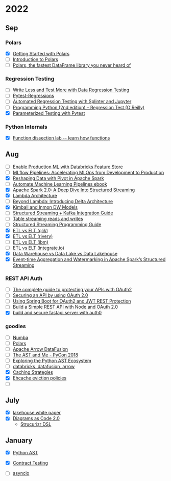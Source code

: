 # 2022

## Sep
### Polars
- [X] [Getting Started with Polars](https://towardsdatascience.com/getting-started-with-the-polars-dataframe-library-6f9e1c014c5c)
- [ ] [Introduction to Polars](https://pola-rs.github.io/polars-book/user-guide/)
- [ ] [Polars, the fastest DataFrame library you never heard of](https://www.youtube.com/watch?v=pzx99Mp52C8)

### Regression Testing
- [ ] [Write Less and Test More with Data Regression Testing](https://us.pycon.org/2020/schedule/presentation/110/)
- [ ] [Pytest-Regressions](https://github.com/ESSS/pytest-regressions)
- [ ] [Automated Regression Testing with Splinter and Jupyter](https://www.youtube.com/watch?v=LupsQgPsNXw)
- [ ] [Programming Python (2nd edition) – Regression Test (O'Reilly)](https://www.oreilly.com/library/view/programming-python-second/0596000855/ch04s04.html)
- [X] [Parameterized Testing with Pytest](https://www.youtube.com/watch?v=2R1HELARjUk)

### Python Internals
- [X] [Function dissection lab -- learn how functions](https://www.youtube.com/watch?v=QR9W81P7yTw)

## Aug
- [ ] [Enable Production ML with Databricks Feature Store](https://databricks.com/dataaisummit/session/enable-production-ml-databricks-feature-store)
- [ ] [MLflow Pipelines: Accelerating MLOps from Development to Production](https://databricks.com/dataaisummit/session/mlflow-pipelines-accelerating-mlops-development-production)
- [X] [Reshaping Data with Pivot in Apache Spark](https://databricks.com/blog/2016/02/09/reshaping-data-with-pivot-in-apache-spark.html)
- [ ] [Automate Machine Learning Pipelines ebook](https://databricks.com/p/ebook/automate-your-machine-learning-pipeline?itm_data=campaignTYpage?utm_source=databricks&utm_medium=email&utm_campaign=7013f000000LmEHAA0)
- [X] [Apache Spark 2.0: A Deep Dive Into Structured Streaming](https://www.youtube.com/watch?v=rl8dIzTpxrI)
- [X] [Lambda Architecture](https://www.databricks.com/glossary/lambda-architecture)
- [ ] [Beyond Lambda: Introducing Delta Architecture](https://www.youtube.com/watch?v=FePv0lro0z8)
- [X] [Kimball and Inmon DW Models](https://bennyaustin.com/2010/05/02/kimball-and-inmon-dw-models/#)
- [ ] [Structured Streaming + Kafka Integration Guide](https://spark.apache.org/docs/latest/structured-streaming-kafka-integration.html)
- [ ] [Table streaming reads and writes](https://docs.databricks.com/delta/delta-streaming.html)
- [ ] [Structured Streaming Programming Guide](https://spark.apache.org/docs/latest/structured-streaming-programming-guide.html)
- [X] [ETL vs ELT (qlik)](https://www.qlik.com/us/etl/etl-vs-elt)
- [X] [ETL vs ELT (rivery)](https://rivery.io/blog/etl-vs-elt/)
- [ ] [ETL vs ELT (ibm)](https://www.ibm.com/cloud/blog/elt-vs-etl-whats-the-difference)
- [ ] [ETL vs ELT (integrate.io)](https://www.integrate.io/blog/etl-vs-elt/)
- [X] [Data Warehouse vs Data Lake vs Data Lakehouse](https://www.qlik.com/us/data-lake/data-lakehouse)
- [X] [Event-time Aggregation and Watermarking in Apache Spark’s Structured Streaming](https://www.databricks.com/blog/2017/05/08/event-time-aggregation-watermarking-apache-sparks-structured-streaming.html)

### REST API Auth
- [ ] [The complete guide to protecting your APIs with OAuth2](https://stackoverflow.blog/2022/04/11/the-complete-guide-to-protecting-your-apis-with-oauth2/)
- [ ] [Securing an API by using OAuth 2.0](https://www.ibm.com/docs/en/acvfc?topic=endpoint-tutorial-securing-api-by-using-oauth-20)
- [ ] [Using Spring Boot for OAuth2 and JWT REST Protection](https://www.toptal.com/spring/spring-boot-oauth2-jwt-rest-protection)
- [ ] [Build a Simple REST API with Node and OAuth 2.0](https://developer.okta.com/blog/2018/08/21/build-secure-rest-api-with-node)
- [X] [build and secure fastapi server with auth0](https://auth0.com/blog/build-and-secure-fastapi-server-with-auth0/)

### goodies
- [ ] [Numba](http://numba.pydata.org)
- [ ] [Polars](https://www.pola.rs)
- [ ] [Apache Arrow DataFusion](https://arrow.apache.org/datafusion/#apache-arrow-datafusion)
- [ ] [The AST and Me - PyCon 2018](https://www.youtube.com/watch?v=XhWvz4dK4ng)
- [ ] [Exploring the Python AST Ecosystem](https://www.youtube.com/watch?v=Yq3wTWkoaYY)
- [ ] [databricks, datafusion, arrow](https://www.databricks.com/dataaisummit/session/datafusion-and-arrow-supercharge-your-data-analytical-tool-rusty-query-engine)
- [X] [Caching Strategies](https://codeahoy.com/2017/08/11/caching-strategies-and-how-to-choose-the-right-one/)
- [X] [Ehcache eviction policies](https://www.ehcache.org/documentation/2.8/apis/cache-eviction-algorithms.html)
- [ ] []()

## July
- [X] [lakehouse white paper](https://www.cidrdb.org/cidr2021/papers/cidr2021_paper17.pdf)
- [X] [Diagrams as Code 2.0](https://www.youtube.com/watch?v=Za1-v4Zkq5E)
  - [Strucurizr DSL](https://structurizr.com/dsl)

## January
- [X] [Python AST](https://sadh.life/post/ast/)
- [X] [Contract Testing](https://www.youtube.com/watch?v=U05q0zJsKsU&list=PLwy9Bnco-IpfZ72VQ7hce8GicVZs7nm0i)
- [ ] [asyncio](https://www.youtube.com/watch?v=Xbl7XjFYsN4)

